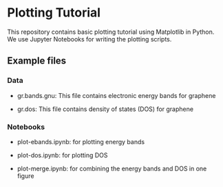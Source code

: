 # Plotting Tutorial

This repository contains basic plotting tutorial using Matplotlib in Python. We use Jupyter Notebooks for writing the plotting scripts.

## Example files

### Data

- gr.bands.gnu:
This file contains electronic energy bands for graphene

- gr.dos:
This file contains density of states (DOS) for graphene


### Notebooks

- plot-ebands.ipynb:
for plotting energy bands

- plot-dos.ipynb:
for plotting DOS

- plot-merge.ipynb:
for combining the energy bands and DOS in one figure
